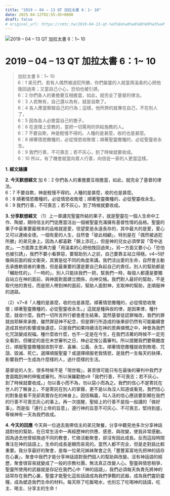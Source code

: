 ```yaml
---
title: "2019 – 04 – 13 QT 加拉太書 6：1~ 10"
date: 2025-04-12T02:55:45+0800
draft: false
# original_url: https://cmtc.tw/2019-04-13-qt-%e5%8a%a0%e6%8b%89%e5%a4%aa%e6%9b%b8-6%ef%bc%9a1-10
---
```


![2019 – 04 – 13 QT 加拉太書 6：1~ 10](/images/qt.jpg   "2019 – 04 – 13 QT 加拉太書 6：1~ 10")

# 2019 – 04 – 13 QT 加拉太書 6：1~ 10

> 加拉太書 6：1~ 10  
> 6：1 弟兄們，若有人偶然被過犯所勝，你們屬靈的人就當用溫柔的心把他挽回過來；又當自己小心，恐怕也被引誘。  
> 6：2 你們各人的重擔要互相擔當，如此，就完全了基督的律法。  
> 6：3 人若無有，自己還以為有，就是自欺了。  
> 6：4 各人應當察驗自己的行為；這樣，他所誇的就專在自己，不在別人了，  
> 6：5 因為各人必擔當自己的擔子。  
> 6：6 在道理上受教的，當把一切需用的供給施教的人。  
> 6：7 不要自欺，神是輕慢不得的。人種的是甚麼，收的也是甚麼。  
> 6：8 順著情慾撒種的，必從情慾收敗壞；順著聖靈撒種的，必從聖靈收永生。  
> 6：9 我們行善，不可喪志；若不灰心，到了時候就要收成。  
> 6：10 所以，有了機會就當向眾人行善，向信徒一家的人更當這樣。

**1. 經文誦讀**

**2.  今天默想經文**
加 6：2 你們各人的重擔要互相擔當，如此，就完全了基督的律法。  
6：7 不要自欺，神是輕慢不得的。人種的是甚麼，收的也是甚麼。  
6：8 順著情慾撒種的，必從情慾收敗壞；順著聖靈撒種的，必從聖靈收永生。  
6：9 我們行善，不可喪志；若不灰心，到了時候就要收成。

**3. 分享默想經文**
（1）上一章講完聖靈所結的果子，就是聖靈在一個人生命中工作、陶塑，期待信主的門徒應當活出一個被聖靈充滿擁有基督性情的品格。聖靈的果子中最重要最根本的品格就是愛，信望愛是永遠長存的，其中最大的是愛，愛心又可以連絡全德。一個有愛的人生，自然會「彼此相顧」，特別是在「偶然被過犯所勝」的弟兄身上。因為人都喜歡「錦上添花」，但是神的兒女必須學習「雪中送炭」。一方面靠主恩典力量「用溫柔的心把他挽回過來」，另一方面又要小心「恐怕也被引誘」，我們不要小看罪惡，要幫助別人之前，自己要靠主站立得穩。v4\~5好像與前面的經文衝突，其實是從不同的角度來講。我們活出愛的生命，自然會主動去承擔軟弱者的重擔，但是最重要的還是要自己負起自己的責任。別人的幫助都是「輔助性的」、「一時的」，別人只能扶我們一把，幫我們一時，每個人都還是要獨自站立在神的面前，與神面對面建立關係，向神交帳。我們對人最好的幫助，不是取代他的責任，而是把人帶到神的面前，幫助人面對神，支取神的幫助，走順服神的道路。

（2）v7\~8「人種的是甚麼，收的也是甚麼。順著情慾撒種的，必從情慾收敗壞；順著聖靈撒種的，必從聖靈收永生。」這就是種與收的律，是因果律，種什麼，就收什麼。我們一切所言所行都會產生結果。當然基督徒認罪悔改，我們的罪就由耶穌來承擔，雖然罪惡神不紀念，但是罪行所造成的後果卻仍然有可能繼續會造成其他的影響或後遺症。只是我們如果持續活在神的恩典憐憫之中，神會為我們化咒詛變成祝福。種什麼收什麼，也不一定是在今生，在我們活著的時候不一定完全看到，但確定的是在末世審判之日，神必定按公義審判。所以提醒我們要儆醒度日，順服聖靈撒種就收割平安、喜樂、公義、永生。順著情慾撒種就收割敗壞、咒詛、毀滅、死亡。選擇順服聖靈？或選擇順服老我情慾，是我們一生每天的抉擇，影響我們一生成為什麼樣的人，過什麼樣的生活。

基督徒的人生，很多時候不是「現世報」，甚至很可能只有在最後的審判中我們才會面臨到神的伸冤或審判。所以保羅勸勉v9「我們行善，不可喪志；若不灰心，到了時候就要收成。」勿以善小而不為，勿以惡小而為之。我們的信心不是寄託在世人的了解身上，不是寄託在別人的掌聲，更不是以為沒人知道或看見，我們信心的對象是看不見卻真實存在的神身上。因信稱義，叫人活的信心應該要彰顯在我們的行善不可喪志灰心的事上。再一次提醒，聖經上的行善不是指一般講的「做好事」，而是指「遵行上帝的旨意」，遵行神的旨意不可灰心、不可喪志，堅持到底，等候神有一天為我們收成。

**4. 今天的回應**
今天與一位過去我帶信主的弟兄聚餐，分享中聽見他多次分享神話語對他的幫助，在日常生活中一再經歷神的供應、感恩、與改變，使我非常感動。因為過去他曾經換過不同的教會，忙碌活動聚會，卻沒有因此成長。反而這段時間專注在神的話語上，生命的成長是顯而易見的。當然人都不完全，但是走對路比較重要。我分享最好的聚會，是每一位弟兄姊妹聚會之先「豐豐富富地先把神的話存在心裏」，聚會中我們才能分享神話語對我們個人的幫助與改變。沒有神話語的經歷，聚會很容易就變成了一般的宗教社團，無法真正改變人心。聖靈與情慾相爭，聖靈所使用的武器就是存記在我們心中「神的話語」，我們必須每天負責先將神的話常存在我們心裏，聖靈才能聖化這些話語成為我們爭戰的武器，成為我們靈奶靈糧，成為塑造我們生命的材料。每天除了吃飯喝水，也別忘了吃喝神的話語，吃主、喝主、分享主的生命！
